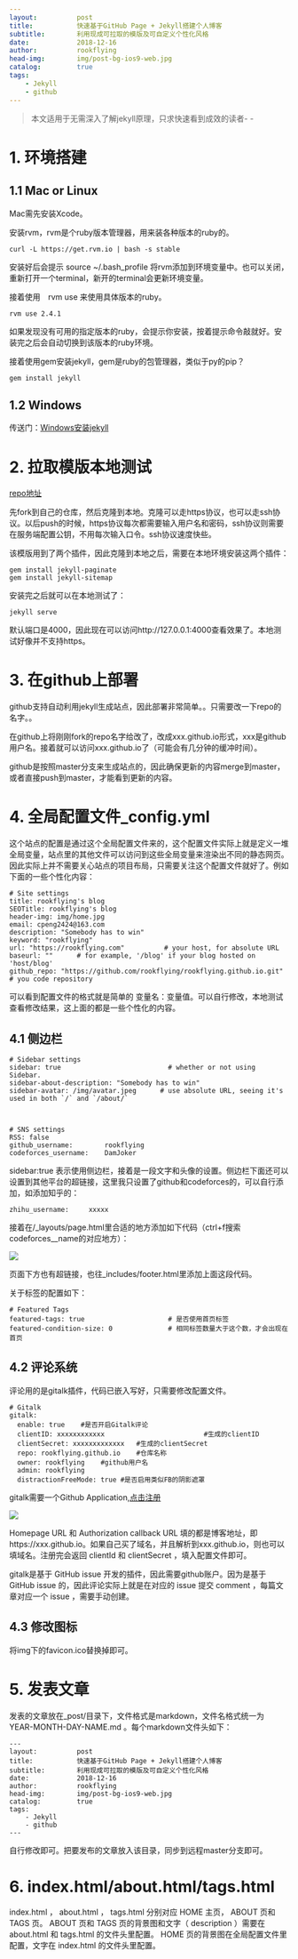 ```yaml
---
layout:          post
title:           快速基于GitHub Page + Jekyll搭建个人博客
subtitle:        利用现成可拉取的模版及可自定义个性化风格
date:            2018-12-16
author:          rookflying
head-img:        img/post-bg-ios9-web.jpg
catalog:         true
tags:
    - Jekyll
    - github
---
```


> 本文适用于无需深入了解jekyll原理，只求快速看到成效的读者- -

# 1. 环境搭建

## 1.1 Mac or Linux

Mac需先安装Xcode。

安装rvm，rvm是个ruby版本管理器，用来装各种版本的ruby的。

```
curl -L https://get.rvm.io | bash -s stable
```

安装好后会提示 source ~/.bash_profile 将rvm添加到环境变量中。也可以关闭，重新打开一个terminal，新开的terminal会更新环境变量。

接着使用　rvm use 来使用具体版本的ruby。

```
rvm use 2.4.1
```

如果发现没有可用的指定版本的ruby，会提示你安装，按着提示命令敲就好。安装完之后会自动切换到该版本的ruby环境。

接着使用gem安装jekyll，gem是ruby的包管理器，类似于py的pip？

```
gem install jekyll
```

## 1.2 Windows

传送门：[Windows安装jekyll](https://blog.csdn.net/qiujuer/article/details/44620019)

# 2. 拉取模版本地测试


[repo地址](https://github.com/rookflying/rookflying.github.io)

先fork到自己的仓库，然后克隆到本地。克隆可以走https协议，也可以走ssh协议。以后push的时候，https协议每次都需要输入用户名和密码，ssh协议则需要在服务端配置公钥，不用每次输入口令。ssh协议速度快些。

该模版用到了两个插件，因此克隆到本地之后，需要在本地环境安装这两个插件：

```
gem install jekyll-paginate
gem install jekyll-sitemap
```

安装完之后就可以在本地测试了：

```
jekyll serve
```

默认端口是4000，因此现在可以访问http://127.0.0.1:4000查看效果了。本地测试好像并不支持https。

# 3. 在github上部署

github支持自动利用jekyll生成站点，因此部署非常简单。。只需要改一下repo的名字。。

在github上将刚刚fork的repo名字给改了，改成xxx.github.io形式，xxx是github用户名。接着就可以访问xxx.github.io了（可能会有几分钟的缓冲时间）。

github是按照master分支来生成站点的，因此确保更新的内容merge到master，或者直接push到master，才能看到更新的内容。

# 4. 全局配置文件_config.yml

这个站点的配置是通过这个全局配置文件来的，这个配置文件实际上就是定义一堆全局变量，站点里的其他文件可以访问到这些全局变量来渲染出不同的静态网页。因此实际上并不需要关心站点的项目布局，只需要关注这个配置文件就好了。例如下面的一些个性化内容：

```
# Site settings
title: rookflying's blog
SEOTitle: rookflying's blog
header-img: img/home.jpg
email: cpeng2424@163.com
description: "Somebody has to win"
keyword: "rookflying"
url: "https://rookflying.com"          # your host, for absolute URL
baseurl: ""      # for example, '/blog' if your blog hosted on 'host/blog'
github_repo: "https://github.com/rookflying/rookflying.github.io.git" # you code repository
```

可以看到配置文件的格式就是简单的 变量名：变量值。可以自行修改，本地测试查看修改结果，这上面的都是一些个性化的内容。

## 4.1 侧边栏

```
# Sidebar settings
sidebar: true                           # whether or not using Sidebar.
sidebar-about-description: "Somebody has to win"
sidebar-avatar: /img/avatar.jpeg      # use absolute URL, seeing it's used in both `/` and `/about/`



# SNS settings
RSS: false
github_username:        rookflying
codeforces_username:    DamJoker
```

sidebar:true 表示使用侧边栏，接着是一段文字和头像的设置。侧边栏下面还可以设置到其他平台的超链接，这里我只设置了github和codeforces的，可以自行添加，如添加知乎的：

```
zhihu_username:     xxxxx
```

接着在/_layouts/page.html里合适的地方添加如下代码（ctrl+f搜索codeforces__name的对应地方）：

![](https://github.com/rookflying/rookflying.github.io/blob/master/img/github_jekyll/html_code.png?raw=true)

页面下方也有超链接，也往_includes/footer.html里添加上面这段代码。

关于标签的配置如下：

```
# Featured Tags
featured-tags: true                     # 是否使用首页标签
featured-condition-size: 0              # 相同标签数量大于这个数，才会出现在首页
```

## 4.2 评论系统

评论用的是gitalk插件，代码已嵌入写好，只需要修改配置文件。

```
# Gitalk
gitalk:
  enable: true    #是否开启Gitalk评论
  clientID: xxxxxxxxxxxx                         #生成的clientID
  clientSecret: xxxxxxxxxxxxx   #生成的clientSecret
  repo: rookflying.github.io    #仓库名称
  owner: rookflying    #github用户名
  admin: rookflying
  distractionFreeMode: true #是否启用类似FB的阴影遮罩
```

gitalk需要一个Github Application,[点击注册](https://github.com/settings/applications/new)

![](https://github.com/rookflying/rookflying.github.io/blob/master/img/github_jekyll/register_github_application.png?raw=true)

Homepage URL 和 Authorization callback URL 填的都是博客地址，即https://xxx.github.io。如果自己买了域名，并且解析到xxx.github.io，则也可以填域名。注册完会返回 clientId 和 clientSecret ，填入配置文件即可。

gitalk是基于 GitHub issue 开发的插件，因此需要github账户。因为是基于 GitHub issue 的，因此评论实际上就是在对应的 issue 提交 comment ，每篇文章对应一个 issue ，需要手动创建。

## 4.3 修改图标

将img下的favicon.ico替换掉即可。

# 5. 发表文章

发表的文章放在_post/目录下，文件格式是markdown，文件名格式统一为 YEAR-MONTH-DAY-NAME.md 。每个markdown文件头如下：

```
---
layout:          post
title:           快速基于GitHub Page + Jekyll搭建个人博客
subtitle:        利用现成可拉取的模版及可自定义个性化风格
date:            2018-12-16
author:          rookflying
head-img:        img/post-bg-ios9-web.jpg
catalog:         true
tags:
    - Jekyll
    - github
---
```

自行修改即可。把要发布的文章放入该目录，同步到远程master分支即可。

# 6. index.html/about.html/tags.html

index.html ， about.html ， tags.html 分别对应 HOME 主页， ABOUT 页和 TAGS 页。 ABOUT 页和 TAGS 页的背景图和文字（ description ）需要在 about.html 和 tags.html 的文件头里配置。 HOME 页的背景图在全局配置文件里配置，文字在 index.html 的文件头里配置。
